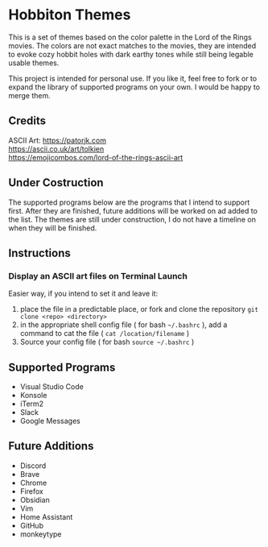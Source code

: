 # Hobbiton Themes

This is a set of themes based on the color palette in the Lord of the Rings movies. The colors are not exact matches to the movies, they are intended to evoke cozy hobbit holes with dark earthy tones while still being legable usable themes.

This project is intended for personal use. If you like it, feel free to fork or to expand the library of supported programs on your own. I would be happy to merge them. 

## Credits

ASCII Art: 
https://patorjk.com \
https://ascii.co.uk/art/tolkien \
https://emojicombos.com/lord-of-the-rings-ascii-art

## Under Costruction

The supported programs below are the programs that I intend to support first. After they are finished, future additions will be worked on ad added to the list. The themes are still under construction, I do not have a timeline on when they will be finished.

## Instructions

### Display an ASCII art files on Terminal Launch
Easier way, if you intend to set it and leave it:
1. place the file in a predictable place, or fork and clone the repository `git clone <repo> <directory>`
2. in the appropriate shell config file ( for bash `~/.bashrc` ), add a command to cat the file ( `cat /location/filename` ) 
3. Source your config file ( for bash `source ~/.bashrc` )

## Supported Programs

 - Visual Studio Code
 - Konsole
 - iTerm2
 - Slack
 - Google Messages

 ## Future Additions

  - Discord
  - Brave
  - Chrome
  - Firefox
  - Obsidian
  - Vim
  - Home Assistant
  - GitHub
  - monkeytype
  